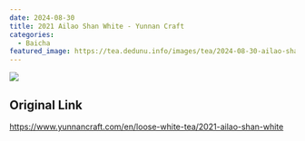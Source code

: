 ```yaml
---
date: 2024-08-30
title: 2021 Ailao Shan White - Yunnan Craft
categories:
  - Baicha
featured_image: https://tea.dedunu.info/images/tea/2024-08-30-ailao-shan-white-1.jpeg
---
```


![](https://tea.dedunu.info/images/tea/2024-08-30-ailao-shan-white-2.jpeg)

## Original Link

<https://www.yunnancraft.com/en/loose-white-tea/2021-ailao-shan-white>